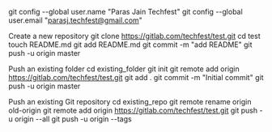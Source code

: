 git config --global user.name "Paras Jain Techfest"
git config --global user.email "parasj.techfest@gmail.com"

Create a new repository
git clone https://gitlab.com/techfest/test.git
cd test
touch README.md
git add README.md
git commit -m "add README"
git push -u origin master

Push an existing folder
cd existing_folder
git init
git remote add origin https://gitlab.com/techfest/test.git
git add .
git commit -m "Initial commit"
git push -u origin master

Push an existing Git repository
cd existing_repo
git remote rename origin old-origin
git remote add origin https://gitlab.com/techfest/test.git
git push -u origin --all
git push -u origin --tags